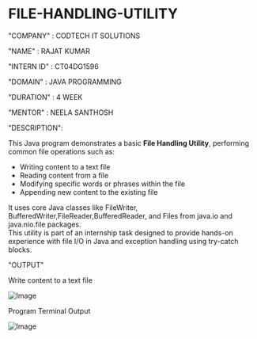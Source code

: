 # FILE-HANDLING-UTILITY

"COMPANY" : CODTECH IT SOLUTIONS

"NAME"    : RAJAT KUMAR

"INTERN ID"  : CT04DG1596

"DOMAIN" : JAVA PROGRAMMING

"DURATION" : 4 WEEK

"MENTOR" : NEELA SANTHOSH

"DESCRIPTION":

This Java program demonstrates a basic **File Handling Utility**, performing common file operations such as:

- Writing content to a text file
- Reading content from a file
- Modifying specific words or phrases within the file
- Appending new content to the existing file

It uses core Java classes like FileWriter, BufferedWriter,FileReader,BufferedReader, and Files from java.io and java.nio.file packages.  
This utility is part of an internship task designed to provide hands-on experience with file I/O in Java and exception handling using try-catch blocks.

"OUTPUT"

Write content to a text file

![Image](https://github.com/user-attachments/assets/181562e6-87b2-45e3-ac83-00644487cf9f)

Program Terminal Output

![Image](https://github.com/user-attachments/assets/393a6faf-466c-486b-b8a1-0987ed6cb40e)






